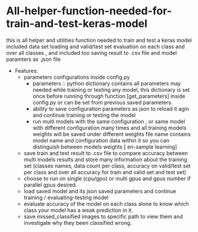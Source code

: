 # All-helper-function-needed-for-train-and-test-keras-model
this is all helper and utilities function needed to train and test a keras model included data set loading and valid/test set evaluation on each class and over all classes , and included too saving result to .csv file and model paramters as .json file

 - Features:
	 - parameters configurations inside config.py
		 - parameters :: python dictionary contains all parameters may needed while training or testing any model, this dictionary is set once before running through function [get_parameters] inside config.py or can be set from previous saved parameters.
		 - ability to save configuration parameters as json to reload it agin and continue training or testing the model
		 - run multi models with the same configuration , or same model with different configuration many times and all training models weights will be saved under different weights file name contains  model name and configuration data within it so you can distinguish between models weights [ en-sample learning]
	 - save train and test result to .csv file to compare accuracy  between multi models results and store many information about the training set (classes names, data count per class, accuracy on valid/test set per class and over all accuracy for train and valid set and test set)
	 - choose to run on single (cpu/gpu) or multi gpus and gpus number if parallel gpus desired.
	 - load saved model and its json saved parameters and continue training / evaluating-testing model 
	 - evaluate accuracy of the model on each class alone to know which class your model has a weak prediction in it.
	 - save missed_classified images to specific path to view them and investigate why they been classified wrong.

